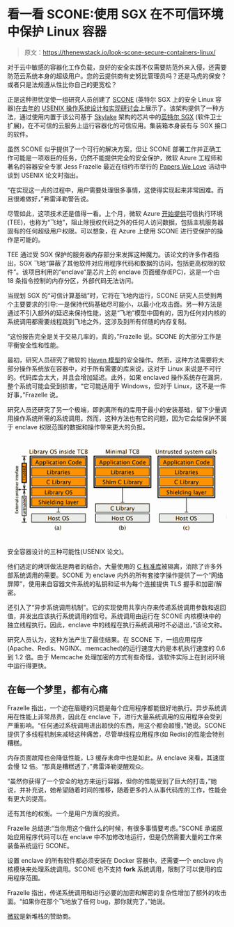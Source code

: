 # 看一看 SCONE:使用 SGX 在不可信环境中保护 Linux 容器

> 原文：<https://thenewstack.io/look-scone-secure-containers-linux/>

对于云中敏感的容器化工作负载，良好的安全实践不仅需要防范外来入侵，还需要防范云系统本身的超级用户。您的云提供商有史努比管理员吗？还是马虎的保安？或者只是法规遵从性比你自己的更宽松？

正是这种担忧促使一组研究人员创建了 [SCONE](https://www.usenix.org/system/files/conference/osdi16/osdi16-arnautov.pdf) (英特尔 SGX 上的安全 Linux 容器)[在去年的](https://www.usenix.org/conference/osdi16/technical-sessions/presentation/arnautov) [USENIX 操作系统设计和实现研讨会](https://www.usenix.org/conferences/byname/179)上展示了。该架构提供了一种方法，通过使用内置于该公司基于 [Skylake](https://ark.intel.com/products/codename/37572/Skylake) 架构的芯片中的[英特尔 SGX](https://software.intel.com/en-us/sgx/details) (软件卫士扩展)，在不可信的云服务上运行容器化的可信应用。集装箱本身装有与 SGX 接口的软件。

虽然 SCONE 似乎提供了一个可行的解决方案，但让 SCONE 部署工作并正确工作可能是一项艰巨的任务，仍然不能提供完全的安全保护，微软 Azure 工程师和著名的容器安全专家 Jess Frazelle 最近在纽约市举行的 [Papers We Love](http://paperswelove.org/) 活动中谈到 USENIX 论文时指出。

“在实现这一点的过程中，用户需要处理很多事情，这使得实现起来非常困难。而且很难做好，”弗雷泽勒警告说。

尽管如此，这项技术还是值得一看。上个月，微软 Azure [开始提供](https://azure.microsoft.com/en-us/blog/introducing-azure-confidential-computing/)可信执行环境(TEE)，也称为“飞地”，阻止除授权代码之外的任何人访问数据，包括主机服务器固有的任何超级用户权限。可以想象，在 Azure 上使用 SCONE 进行受保护的操作是可能的。

TEE 通过受 SGX 保护的服务器内存部分来发挥这种魔力。该论文的许多作者指出，SGX 飞地“屏蔽了其他软件对应用程序代码和数据的访问，包括更高权限的软件”。该项目利用的“enclave”是芯片上的 enclave 页面缓存(EPC)，这是一个由 18 条指令控制的内存分区，外部代码无法访问。

当规划 SGX 的“可信计算基础”时，它将在飞地内运行，SCONE 研究人员受到两个主要要求的引导:一是保持代码基础尽可能小，以最小化攻击面。另一种方法是通过不引入额外的延迟来保持性能，这是“飞地”模型中固有的，因为任何对内核的系统调用都需要线程跳到飞地之外，这涉及到所有伴随的内存复制。

“这份报告完全是关于交易几率的，真的，”Frazelle 说。SCONE 的大部分工作是平衡安全性和性能。

最初，研究人员研究了微软的 [Haven 模型](https://www.microsoft.com/en-us/research/publication/shielding-applications-from-an-untrusted-cloud-with-haven/)的安全操作。然而，这种方法需要将大部分操作系统放在容器中，对于所有需要的库来说，这对于 Linux 来说是不可行的。代码库会太大，并且会增加延迟。此外，如果 enclaved 操作系统存在漏洞，整个系统可能会受到损害，“它可能适用于 Windows，但对于 Linux，这不是一件好事，”Frazelle 说。

研究人员还研究了另一个极端，即剥离所有的库用于最小的安装基础，留下少量调用操作系统所需的系统调用。然而，这种方法也有它的问题，因为它会给保护不属于 enclave 权限范围的数据和操作带来更大的负担。

[![](img/259a579ecce5eb028d10556b0ae92116.png)](https://www.usenix.org/system/files/conference/osdi16/osdi16-arnautov.pdf)

安全容器设计的三种可能性(USENIX 论文)。

他们选定的烤饼做法是两者的结合。大量使用的 [C 标准库](http://www.csse.uwa.edu.au/programming/ansic-library.html)被隔离，消除了许多外部系统调用的需要。SCONE 为 enclave 内外的所有套接字操作提供了一个“网络屏障”，使用来自容器文件系统的私钥和证书为每个连接提供 TLS 握手和加密/解密。

还引入了“异步系统调用机制”。它的实现使用共享内存来传递系统调用参数和返回值，并发出应该执行系统调用的信号。系统调用由运行在 SCONE 内核模块中的独立线程执行。因此，enclave 中的线程在执行系统调用时不必退出，”该论文称。

研究人员认为，这种方法产生了最佳结果。在 SCONE 下，一组应用程序(Apache、Redis、NGINX、memcached)的运行速度大约是本机执行速度的 0.6 到 1.2 倍。由于 Memcache 处理加密的方式有些奇怪，该软件实际上在封闭环境中运行得更快。

## 在每一个梦里，都有心痛

Frazelle 指出，一个迫在眉睫的问题是每个应用程序都能很好地执行。异步系统调用在性能上非常昂贵，因此在 enclave 下，进行大量系统调用的应用程序会受到严重影响。“任何通过系统调用进出超快的东西，用这个都会超慢，”她说。SCONE 提供了多线程机制来减轻这种痛苦，尽管单线程应用程序(如 Redis)的性能会特别糟糕。

内存页面故障也会降低性能，L3 缓存未命中也是如此，从 enclave 来看，其速度会慢 12 倍。“那真是糟糕透了，”弗雷泽勒提醒观众。

“虽然你获得了一个安全的地方来运行容器，但你的性能受到了巨大的打击，”她说，并补充说，她希望随着时间的推移，随着更多的人从事代码库的工作，性能会有更大的提高。

还有其他的权衡。一个是用户方面的投资。

Frazelle 总结道:“当你用这个做什么的时候，有很多事情要考虑。”SCONE 承诺原始应用程序代码可以在 enclave 中不加修改地运行，但是仍然需要大量的工作来装备系统运行 SCONE。

设置 enclave 的所有软件都必须安装在 Docker 容器中。还需要一个 enclave 内核模块来处理系统调用。SCONE 也不支持 **fork** 系统调用，限制了可以使用的应用程序范围。

Frazelle 指出，传递系统调用和进行必要的加密和解密的复杂性增加了额外的攻击面。“如果你在那个飞地放了任何 bug，那你就完了，”她说。

[微软](https://azure.microsoft.com/en-us/?v=17.14)是新堆栈的赞助商。

<svg xmlns:xlink="http://www.w3.org/1999/xlink" viewBox="0 0 68 31" version="1.1"><title>Group</title> <desc>Created with Sketch.</desc></svg>
